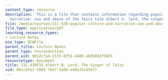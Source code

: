 ```yaml
---
content_type: resource
description: 'This is a file that contains information regarding popular culture and
  narrative: use and abuse of the fairy tale albert b. lord, the singer of tales.'
file: /media/courses/21l-430-popular-culture-and-narrative-use-and-abuse-of-the-fairy-tale-fall-2015/89ccdfe130837be75a99e48e32c45e77_MIT21L_430F15_Albert.pdf
file_type: application/pdf
learning_resource_types:
- Lecture Notes
ocw_type: OCWFile
parent_title: Lecture Notes
parent_type: CourseSection
parent_uid: 9812cfa4-2133-0751-4406-abd5881f58d1
resourcetype: Document
title: 21L.430F15 Albert B. Lord, The Singer of Tales
uid: 89ccdfe1-3083-7be7-5a99-e48e32c45e77
---
```


